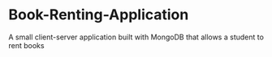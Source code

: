 # Book-Renting-Application
A small client-server application built with MongoDB that allows a student to rent books
